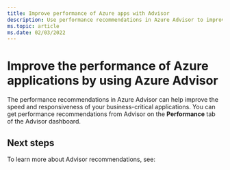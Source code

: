 ```yaml
---
title: Improve performance of Azure apps with Advisor
description: Use performance recommendations in Azure Advisor to improve the speed and responsiveness of your business-critical applications.
ms.topic: article
ms.date: 02/03/2022
---
```


# Improve the performance of Azure applications by using Azure Advisor

The performance recommendations in Azure Advisor can help improve the speed and responsiveness of your business-critical applications. You can get performance recommendations from Advisor on the **Performance** tab of the Advisor dashboard.


## Next steps

To learn more about Advisor recommendations, see:
